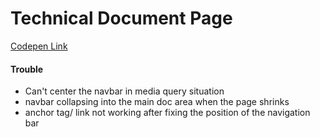 # Technical Document Page
[Codepen Link](https://codepen.io/jungincha/pen/LYzKWJQ?editors=1100)

#### Trouble 
- Can't center the navbar in media query situation
- navbar collapsing into the main doc area when the page shrinks
- anchor tag/ link not working after fixing the position of the navigation bar
